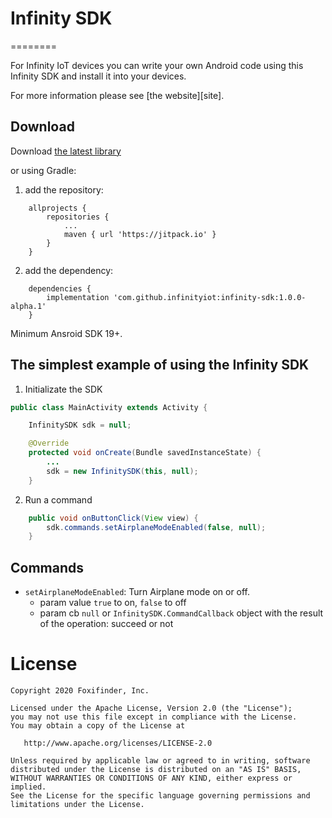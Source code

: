 # Infinity SDK
========

For Infinity IoT devices you can write your own Android code using this Infinity SDK and install it into your devices. 

For more information please see [the website][site].


Download
--------

Download [the latest library][link]

or using Gradle:
1. add the repository:
```GDL
    allprojects {
		repositories {
			...
			maven { url 'https://jitpack.io' }
		}
	}
``` 
2. add the dependency:
```
    dependencies {
	    implementation 'com.github.infinityiot:infinity-sdk:1.0.0-alpha.1'
	}
```

Minimum Ansroid SDK 19+.

The simplest example of using the Infinity SDK
--------
1. Initializate the SDK
```java
public class MainActivity extends Activity {

    InfinitySDK sdk = null;

    @Override
    protected void onCreate(Bundle savedInstanceState) {
        ...
        sdk = new InfinitySDK(this, null);
    }
```
2. Run a command
```java
    public void onButtonClick(View view) {
        sdk.commands.setAirplaneModeEnabled(false, null);
    }
```
Commands
--------
* `setAirplaneModeEnabled`: Turn Airplane mode on or off.  
     * param value `true` to on, `false` to off
     * param cb `null` or `InfinitySDK.CommandCallback` object with the result of the operation: succeed or not

License
=======

    Copyright 2020 Foxifinder, Inc.

    Licensed under the Apache License, Version 2.0 (the "License");
    you may not use this file except in compliance with the License.
    You may obtain a copy of the License at

       http://www.apache.org/licenses/LICENSE-2.0

    Unless required by applicable law or agreed to in writing, software
    distributed under the License is distributed on an "AS IS" BASIS,
    WITHOUT WARRANTIES OR CONDITIONS OF ANY KIND, either express or implied.
    See the License for the specific language governing permissions and
    limitations under the License.


 [side]: https://www.infinityiot.org/
 [link]: https://notdefined.yet
